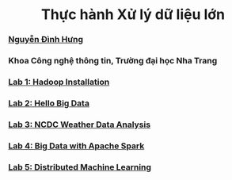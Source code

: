 <h1 align="center"> Thực hành Xử lý dữ liệu lớn
</h1>

### [Nguyễn Đình Hưng](nd-hung.github.io)

<h3>
Khoa Công nghệ thông tin, Trường đại học Nha Trang
</h3>

### [Lab 1: Hadoop Installation](https://github.com/nd-hung/Big-Data/tree/main/Lab1_Hadoop_Installation)
### [Lab 2: Hello Big Data](https://github.com/nd-hung/Big-Data/tree/main/Lab2_WordCount)
### [Lab 3: NCDC Weather Data Analysis](https://github.com/nd-hung/Big-Data/tree/main/Lab3_NCDC_WeatherData)
### [Lab 4: Big Data with Apache Spark](https://github.com/nd-hung/Big-Data/tree/main/Lab4_Spark)
### [Lab 5: Distributed Machine Learning](https://github.com/nd-hung/Big-Data/tree/main/Lab5_DistributedMachineLearning)
